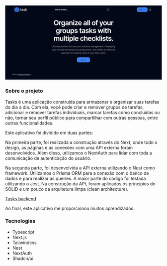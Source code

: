 ![img](https://raw.githubusercontent.com/gleysonabreu/ota/main/imgs/tasks.png)

### Sobre o projeto

Tasks é uma aplicação construída para armazenar e organizar suas tarefas do dia a dia. Com ela, você pode criar e remover grupos de tarefas, adicionar e remover tarefas individuais, marcar tarefas como concluídas ou não, tornar seu perfil público para compartilhar com outras pessoas, entre outras funcionalidades.

Este aplicativo foi dividido em duas partes:

Na primeira parte, foi realizada a construção através do Next, onde todo o design, as páginas e as conexões com uma API externa foram desenvolvidos. Além disso, utilizamos o NextAuth para lidar com toda a comunicação de autenticação do usuário.

Na segunda parte, foi desenvolvida a API externa utilizando o Nest como framework. Utilizamos o Prisma ORM para a conexão com o banco de dados e para realizar as queries. A maior parte do código foi testada utilizando o Jest. Na construção da API, foram aplicados os princípios do SOLID e um pouco da arquitetura limpa (clean architecture).

[Tasks backend](https://github.com/gleysonabreu/to-do)

Ao final, este aplicativo me proporcionou muitos aprendizados.

### Tecnologias

- Typescript
- Next.js
- Tailwindcss
- Nest
- NextAuth
- Shadcn/ui
